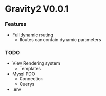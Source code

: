 # Gravity2 V0.0.1

### Features
* Full dynamic routing
    * Routes can contain dynamic parameters

### TODO
* View Rendering system
    * Templates
* Mysql PDO
    * Connection
    * Querys
* .env